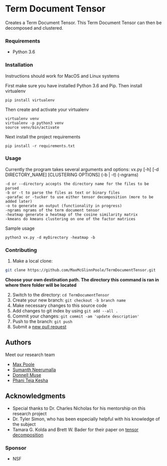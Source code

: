 # Term Document Tensor

Creates a Term Document Tensor. This Term Document Tensor can then be decomposed and clustered. 
### Requirements

* Python 3.6


### Installation

Instructions should work for MacOS and Linux systems

First make sure you have installed Python 3.6 and Pip. Then install virtualenv

```
pip install virtualenv
```

Then create and activate your virtualenv
```
virtualenv venv
virtualenv -p python3 venv
source venv/bin/activate
```

Next install the project requirements
```
pip install -r requirements.txt
```


### Usage
  Currently the program takes several arguments and options:
   vx.py [-h] [-d DIRECTORY_NAME] [CLUSTERING OPTIONS] (-b | -t) (-ngrams)
             
  ```
  -d or --directory accepts the directory name for the files to be parsed
  -b or -t to parse the files as text or binary files
  -parafac or -tucker to use either tensor decomposition (more to be added later)
  -o to generate an output (functionality in progress)
  -ngrams ngrams of the term document tensor
  -heatmap generate a heatmap of the cosine similarity matrix
  -kmeans do kmeans clustering on one of the factor matrices
  ```
  Sample usage
  
  ```
  python3 vx.py -d myDirectory -heatmap -b 
  ```

### Contributing

1. Make a local clone: 
  ```sh
  git clone https://github.com/MaxMcGlinnPoole/TermDocumentTensor.git
  ```
  **Choose your own destination path. The directory this command is ran in where there folder will be located**

2. Switch to the directory: `cd TermDocumentTensor` 
3. Create your new branch: `git checkout -b branch name`
4. Make necessary changes to this source code
5. Add changes to git index by using `git add --all .`
6. Commit your changes: `git commit -am 'update description'`
7. Push to the branch: `git push`
8. Submit a [new pull request](https://github.com/MaxMcGlinnPoole/TermDocumentTensor/pull/new)


## Authors 
Meet our research team
* [Max Poole](https://github.com/MaxMcGlinnPoole)
* [Sumanth Neerumalla](https://github.com/sumanthneerumalla)
* [Donnell Muse](https://github.com/Donnell794)
* [Phani Teja Kesha](https://github.com/phanitejakesha)

## Acknowledgments

* Special thanks to Dr. Charles Nicholas for his mentorship on this research project
* Dr. Tyler Simon, who has been especially helpful with his knowledge of the subject
* Tamara G. Kolda and Brett W. Bader for their paper on [tensor decomposition](http://www.sandia.gov/~tgkolda/pubs/pubfiles/TensorReview.pdf) 

### Sponsor

* NSF
